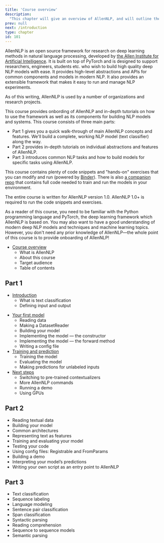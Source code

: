 ```yaml
---
title: 'Course overview'
description:
  "This chapter will give an overview of AllenNLP, and will outline the main chapters of this course"
prev: null
next: /introduction
type: chapter
id: 101
---
```


<exercise id="1" title="What is AllenNLP">

AllenNLP is an open source framework for research on deep learning methods in natural language processing, developed by [the Allen Institute for Artificial Intelligence](https://allenai.org/). It is built on top of PyTorch and is designed to support researchers, engineers, students etc. who wish to build high quality deep NLP models with ease. It provides high-level abstractions and APIs for common components and models in modern NLP. It also provides an extensible framework that makes it easy to run and manage NLP experiments.

As of this writing, AllenNLP is used by a number of organizations and research projects.

</exercise>

<exercise id="2" title="About this course">

This course provides onbording of AllenNLP and in-depth tutorials on how to use the framework as well as its components for building NLP models and systems. This course consists of three main parts:

* Part 1 gives you a quick walk-through of main AllenNLP concepts and features. We'll build a complete, working NLP model (text classifier) along the way.
* Part 2 provides in-depth tutorials on individual abstractions and features of AllenNLP.
* Part 3 introduces common NLP tasks and how to build models for specific tasks using AllenNLP.

This course contains plenty of code snippets and "hands-on" exercises that you can modify and run (powered by [Binder](https://mybinder.org/)). There is also [a companion repo](https://github.com/allenai/allennlp-course-examples) that contains full code needed to train and run the models in your environment. 

The entire course is written for AllenNLP version 1.0. AllenNLP 1.0+ is required to run the code snippets and exercises.

</exercise>

<exercise id="3" title="Target audience">

As a reader of this course, you need to be familiar with the Python programming language and PyTorch, the deep learning framework which AllenNLP is based on. You may also want to have a good understanding of modern deep NLP models and techniques and machine learning topics. However, you don't need any prior knowledge of AllenNLP—the whole point of this course is to provide onboarding of AllenNLP!

</exercise>

<exercise id="4" title="Table of contents">

- [Course overview](/overview)
  - What is AllenNLP
  - About this course
  - Target audience
  - Table of contents

## Part 1

- [Introduction](/introduction)
  - What is text classification
  - Defining input and output
* [Your first model](/your-first-model)
  - Reading data
  - Making a DatasetReader
  - Building your model
  - Implementing the model — the constructor
  - Implementing the model — the forward method
  - Writing a config file
* [Training and prediction](/training-and-prediction)
  - Training the model
  - Evaluating the model
  - Making predictions for unlabeled inputs
* [Next steps](/next-steps)
  - Switching to pre-trained contextualizers
  - More AllenNLP commands
  - Running a demo
  - Using GPUs

## Part 2

* Reading textual data
* Building your model
* Common architectures
* Representing text as features
* Training and evaluating your model
* Testing your code
* Using config files: Registrable and FromParams
* Building a demo
* Interpreting your model’s predictions
* Writing your own script as an entry point to AllenNLP

## Part 3

* Text classification
* Sequence labeling
* Language modeling
* Sentence pair classification
* Span classification
* Syntactic parsing
* Reading comprehension
* Sequence to sequence models
* Semantic parsing

</exercise>
